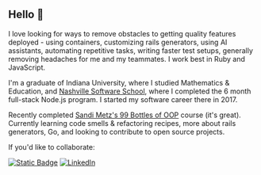 ## Hello 👋

I love looking for ways to remove obstacles to getting quality features deployed - using containers, customizing rails generators, using AI assistants, automating repetitive tasks, writing faster test setups, generally removing headaches for me and my teammates. I work best in Ruby and JavaScript.

I'm a graduate of Indiana University, where I studied Mathematics & Education, and [Nashville Software School](https://nashvillesoftwareschool.com/), where I completed the 6 month full-stack Node.js program. I started my software career there in 2017.

Recently completed [Sandi Metz's 99 Bottles of OOP](https://sandimetz.com/99bottles) course (it's great). Currently learning code smells & refactoring recipes, more about rails generators, Go, and looking to contribute to open source projects.

If you'd like to collaborate:

[![Static Badge](https://img.shields.io/badge/Email-jon.roberts.8-%23EA4335?style=flat&logo=gmail)](mailto:jon.roberts.8@gmail.com)
[![LinkedIn](https://img.shields.io/badge/LinkedIn-jon--roberts-0A66C2?style=flat&logo=linkedin)
](https://www.linkedin.com/in/jon-roberts/)

<!--
Here are some ideas to get you started:

- 🔭 I’m currently working on
- 🌱 I’m currently learning OO Design Patterns & Refactoring Recipes in Ruby.
- 👯 I’m looking to collaborate on web projects.
- 💬 Ask me about
- 📫 How to reach me: jon.roberts.8@gmail.com
- 😄 Pronouns: he/they
- ⚡ Fun fact: I'm a huge fan of the [Ruby on Rails](https://rubyonrails.org/) framework.
-->
